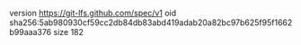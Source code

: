 version https://git-lfs.github.com/spec/v1
oid sha256:5ab980930cf59cc2db84db83abd419adab20a82bc97b625f95f1662b99aaa376
size 182
